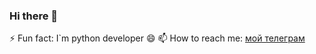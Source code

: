 ### Hi there 👋
⚡ Fun fact: I`m python developer 😄
📫 How to reach me: [мой телеграм](https://t.me/VitaliyPavlov)

<!--
**VitaliyPavlow/VitaliyPavlow** is a ✨ _special_ ✨ repository because its `README.md` (this file) appears on your GitHub profile.

Here are some ideas to get you started:

- 🔭 I’m currently working on ...
- 🌱 I’m currently learning ...
- 👯 I’m looking to collaborate on ...
- 🤔 I’m looking for help with ...
- 💬 Ask me about ...
- 📫 How to reach me: ...
- 😄 Pronouns: ...
- ⚡ Fun fact: ...
-->
